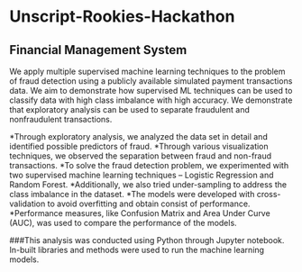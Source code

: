 # Unscript-Rookies-Hackathon 
## Financial Management System
We apply multiple supervised machine learning techniques to the problem of fraud detection using a publicly available simulated payment transactions data. We aim
to demonstrate how supervised ML techniques can be used to classify data with high class imbalance with high accuracy.
We demonstrate that exploratory analysis can be used to separate fraudulent and nonfraudulent transactions. 

*Through exploratory analysis, we analyzed the data set in detail and identified
possible predictors of fraud.
*Through various visualization techniques, we observed the separation between
fraud and non-fraud transactions.
*To solve the fraud detection problem, we experimented with two supervised
machine learning techniques – Logistic Regression and Random Forest.
*Additionally, we also tried under-sampling to address the class imbalance in the
dataset.
*The models were developed with cross-validation to avoid overfitting and obtain
consist of performance.
*Performance measures, like Confusion Matrix and Area Under Curve (AUC), was
used to compare the performance of the models.

###This analysis was conducted using Python through Jupyter notebook. In-built libraries
and methods were used to run the machine learning models.
